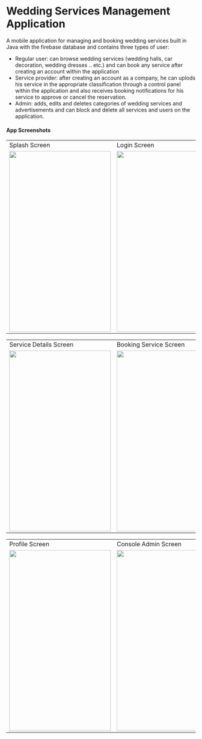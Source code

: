 # Wedding Services Management Application
A mobile application for managing and booking wedding services built in Java with the firebase database and contains three types of user:
- Regular user: can browse wedding services (wedding halls, car decoration, wedding dresses .. etc.) and can book any service after creating an account within the application
- Service provider: after creating an account as a company, he can uplods his service in the appropriate classification through a control panel within the application and also receives booking notifications for his service to approve or cancel the reservation.
- Admin: adds, edits and deletes categories of wedding services and advertisements and can block and delete all services and users on the application.

#### App Screenshots

<table>
  <tr>
    <td>Splash Screen</td>
     <td>Login Screen</td>
     <td>Register Screen</td>
    <td>Home Screen</td>
  </tr>
  <tr>
    <td><img src="https://user-images.githubusercontent.com/79752228/129747411-9bf00326-9042-4e3e-8312-529ec6ba623e.jpg" width=270 height=480></td>
    <td><img src="https://user-images.githubusercontent.com/79752228/129747556-d0af83eb-9325-4454-8b2d-5261a7c08a86.jpg" width=270 height=480></td>
    <td><img src="https://user-images.githubusercontent.com/79752228/129747750-9cbdd5f5-7688-4286-b150-81f77bd3c244.jpg" width=270 height=480></td>
    <td><img src="https://user-images.githubusercontent.com/79752228/129747843-43afe7ca-5598-4e29-9af7-27d7096b8213.jpg" width=270 height=480></td>
  </tr>
 </table>
 
 <table>
  <tr>
    <td>Service Details Screen</td>
     <td>Booking Service Screen</td>
     <td>Provider Notifications Screen</td>
    <td>Chat Room Screen</td>
  </tr>
  <tr>
    <td><img src="https://user-images.githubusercontent.com/79752228/129747906-788c532b-019d-4678-a686-dea6167e8707.jpg" width=270 height=480></td>
    <td><img src="https://user-images.githubusercontent.com/79752228/129747994-09294c83-18ef-40b2-87dd-d09f78e1f533.jpg" width=270 height=480></td>
    <td><img src="https://user-images.githubusercontent.com/79752228/129748069-ff3ae328-990b-43d7-b019-475983d48857.jpg" width=270 height=480></td>
    <td><img src="https://user-images.githubusercontent.com/79752228/129748110-dc04ce81-a525-4f33-9349-a0ff6ac20ee2.jpg" width=270 height=480></td>
  </tr>
 </table>
 
  <table>
  <tr>
    <td>Profile Screen</td>
     <td>Console Admin Screen</td>
     <td>Booking Details Screen</td>
    <td>Console Provider Screen</td>
  </tr>
  <tr>
    <td><img src="https://user-images.githubusercontent.com/79752228/129748145-4d429c59-3843-4b27-b093-67c12063a891.jpg" width=270 height=480></td>
    <td><img src="https://user-images.githubusercontent.com/79752228/129748182-9f42742c-a028-4261-84f6-9cb446a35c7b.jpg" width=270 height=480></td>
    <td><img src="https://user-images.githubusercontent.com/79752228/129748281-a87b2546-8bb2-448e-9e1d-4a5757ec73f8.jpg" width=270 height=480></td>
    <td><img src="https://user-images.githubusercontent.com/79752228/129748222-0239c9cf-fa2c-4e64-87c9-47f401070bbb.jpg" width=270 height=480></td>
  </tr>
 </table>

